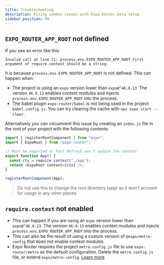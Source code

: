 ```yaml
---
title: Troubleshooting
description: Fixing common issues with Expo Router beta setup.
sidebar_position: 99
---
```


## `EXPO_ROUTER_APP_ROOT` not defined

If you see an error like this:

```
Invalid call at line 11: process.env.EXPO_ROUTER_APP_ROOT First argument of require.context should be a string.
```

It is because `process.env.EXPO_ROUTER_APP_ROOT` is not defined. This can happen when:

- The project is using an `expo` version lower than `expo@^46.0.13`. The version `46.0.13` enables context modules and injects `process.env.EXPO_ROUTER_APP_ROOT` into the process.
- The babel plugin `expo-router/babel` is not being used in the project `babel.config.js`. You can try clearing the cache with `npx expo start --clear`.

Alternatively you can circumvent this issue by creating an `index.js` file in the root of your project with the following contents:

```js
import { registerRootComponent } from "expo";
import { ExpoRoot } from "expo-router";

// Must be exported or Fast Refresh won't update the context
export function App() {
  const ctx = require.context("./app");
  return <ExpoRoot context={ctx} />;
}

registerRootComponent(App);
```

> Do not use this to change the root directory (app) as it won't account for usage in any other places.

## `require.context` not enabled

- This can happen if you are using an `expo` version lower than `expo@^46.0.13`. The version `46.0.13` enables context modules and injects `process.env.EXPO_ROUTER_APP_ROOT` into the process.
- This can also be the result of using a custom version of `@expo/metro-config` that does not enable context modules.
- Expo Router requires the project `metro.config.js` file to use `expo-router/metro` as the default configuration. Delete the `metro.config.js` file, or extend `expo/metro-config`. [Learn more](https://docs.expo.dev/guides/customizing-metro/)
